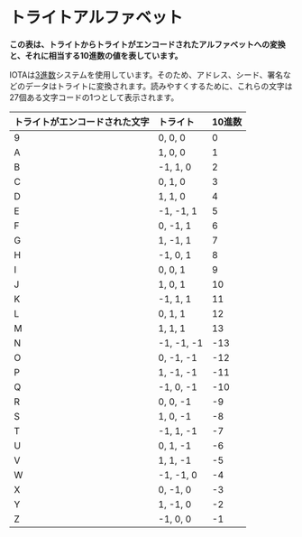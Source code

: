 # トライトアルファベット
<!-- # Tryte alphabet -->

**この表は、トライトからトライトがエンコードされたアルファベットへの変換と、それに相当する10進数の値を表しています。**
<!-- **This table displays the conversion from trytes to tryte-encoded characters, and the equivalent values in decimal numbers.** -->

IOTAは[3進数](../concepts/trinary.md)システムを使用しています。そのため、アドレス、シード、署名などのデータはトライトに変換されます。読みやすくするために、これらの文字は27個ある文字コードの1つとして表示されます。
<!-- IOTA uses a [trinary](../concepts/trinary.md) numeric system. As such, data, such as addresses, seeds, and signatures, is converted to trytes. To make the trytes easy to read, these trytes are represented as one of 27 possible tryte-encoded characters. -->

|トライトがエンコードされた文字|トライト|10進数|
|:-----------------------------|:-------|:-----|
|                               9|  0,  0,  0 |     0|
|                               A|  1,  0,  0 |     1|
|                               B| -1,  1,  0 |     2|
|                               C|  0,  1,  0 |     3|
|                               D|  1,  1,  0 |     4|
|                               E| -1, -1,  1 |     5|
|                               F|  0, -1,  1 |     6|
|                               G|  1, -1,  1 |     7|
|                               H| -1,  0,  1 |     8|
|                               I|  0,  0,  1 |     9|
|                               J|  1,  0,  1 |    10|
|                               K| -1,  1,  1 |    11|
|                               L|  0,  1,  1 |    12|
|                               M|  1,  1,  1 |    13|
|                               N| -1, -1, -1 |   -13|
|                               O|  0, -1, -1 |   -12|
|                               P|  1, -1, -1 |   -11|
|                               Q| -1,  0, -1 |   -10|
|                               R|  0,  0, -1 |    -9|
|                               S|  1,  0, -1 |    -8|
|                               T| -1,  1, -1 |    -7|
|                               U|  0,  1, -1 |    -6|
|                               V|  1,  1, -1 |    -5|
|                               W| -1, -1,  0 |    -4|
|                               X|  0, -1,  0 |    -3|
|                               Y|  1, -1,  0 |    -2|
|                               Z| -1,  0,  0 |    -1|
